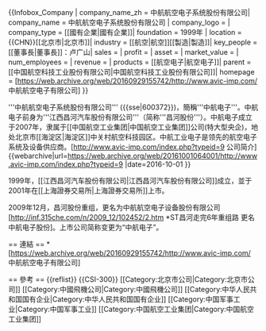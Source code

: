 {{Infobox_Company |
  company_name_zh = 中航航空电子系统股份有限公司|
  company_name = 中航航空电子系统股份有限公司 |
  company_logo = |
  company_type = [[國有企業|國有企業]]|
  foundation = 1999年 |
  location ={{CHN}}[[北京市|北京市]]|
  industry = [[航空|航空]][[製造|製造]]|
  key_people = [[董事長|董事長]]：卢广山| 
  sales =  |
  profit =  |
  asset = |
  market_value = |
  num_employees = |
  revenue = |
  products = [[航空电子|航空电子]]|
  parent = [[中国航空科技工业股份有限公司|中国航空科技工业股份有限公司]]|
  homepage = [https://web.archive.org/web/20160929155742/http://www.avic-imp.com/ 中航航空电子有限公司]
}}

'''中航航空电子系统股份有限公司''' ({{sse|600372}})，簡稱'''中航电子'''。中航电子前身为'''江西昌河汽车股份有限公司'''（简称'''昌河股份'''）。中航电子成立于2007年，隶属于[[中国航空工业集团|中国航空工业集团]]公司(特大型央企)，地处北京市[[海淀区|海淀区]]中关村航空科技园区。中航工业电子是领先的航空电子系统及设备供应商。<ref>[http://www.avic-imp.com/index.php?typeid=9 公司简介] {{webarchive|url=https://web.archive.org/web/20161001064001/http://www.avic-imp.com/index.php?typeid=9 |date=2016-10-01 }}</ref>

1999年，[[江西昌河汽车股份有限公司|江西昌河汽车股份有限公司]]成立，並于2001年在[[上海證券交易所|上海證券交易所]]上市。

2009年12月，昌河股份重组，更名为中航航空电子设备股份有限公司<ref>[http://inf.315che.com/n/2009_12/102452/2.htm *ST昌河走完6年重组路 更名中航电子股份]</ref>。上市公司简称变更为“中航电子”。

== 連結 ==
*[https://web.archive.org/web/20160929155742/http://www.avic-imp.com/ 中航航空电子有限公司]

== 參考 ==
{{reflist}}
{{CSI-300}}
[[Category:北京市公司|Category:北京市公司]]
[[Category:中國飛機公司|Category:中國飛機公司]]
[[Category:中华人民共和国国有企业|Category:中华人民共和国国有企业]]
[[Category:中国军事工业|Category:中国军事工业]]
[[Category:中国航空工业集团|Category:中国航空工业集团]]